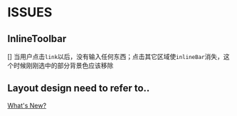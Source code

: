 # ISSUES

## InlineToolbar

[] 当用户点击`link`以后，没有输入任何东西；点击其它区域使`inlineBar`消失，这个时候刚刚选中的部分背景色应该移除

## Layout design need to refer to..

[What's New?](https://www.notion.so/What-s-New-157765353f2c4705bd45474e5ba8b46c)
